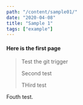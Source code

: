 ```yaml
---
path: "/content/sample01/"
date: "2020-04-08"
title: "Sample 1"
tags: ["example"]
---
```


#### Here is the first page


> Test the git trigger
> 
> Second test
> 
> THird test

Fouth test.
